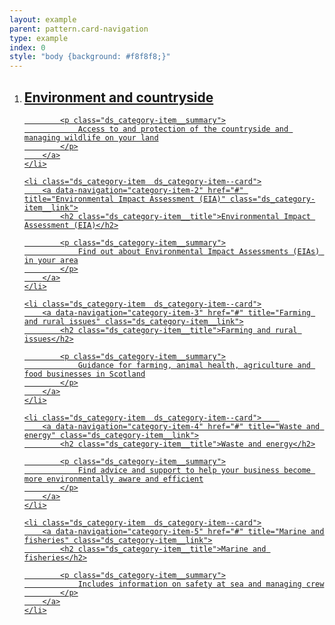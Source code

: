 ```yaml
---
layout: example
parent: pattern.card-navigation
type: example
index: 0
style: "body {background: #f8f8f8;}"
---
```


<ol class="ds_category-list  ds_category-list--grid  ds_category-list--grid--narrow">
    <li class="ds_category-item  ds_category-item--card">
        <a data-navigation="category-item-1" href="#" title="Environment and countryside" class="ds_category-item__link">
            <h2 class="ds_category-item__title">Environment and countryside</h2>

            <p class="ds_category-item__summary">
                Access to and protection of the countryside and managing wildlife on your land
            </p>
        </a>
    </li>

    <li class="ds_category-item  ds_category-item--card">
        <a data-navigation="category-item-2" href="#" title="Environmental Impact Assessment (EIA)" class="ds_category-item__link">
            <h2 class="ds_category-item__title">Environmental Impact Assessment (EIA)</h2>

            <p class="ds_category-item__summary">
                Find out about Environmental Impact Assessments (EIAs) in your area
            </p>
        </a>
    </li>

    <li class="ds_category-item  ds_category-item--card">
        <a data-navigation="category-item-3" href="#" title="Farming and rural issues" class="ds_category-item__link">
            <h2 class="ds_category-item__title">Farming and rural issues</h2>

            <p class="ds_category-item__summary">
                Guidance for farming, animal health, agriculture and food businesses in Scotland
            </p>
        </a>
    </li>

    <li class="ds_category-item  ds_category-item--card">    
        <a data-navigation="category-item-4" href="#" title="Waste and energy" class="ds_category-item__link">
            <h2 class="ds_category-item__title">Waste and energy</h2>

            <p class="ds_category-item__summary">
                Find advice and support to help your business become more environmentally aware and efficient
            </p>
        </a>
    </li>

    <li class="ds_category-item  ds_category-item--card">
        <a data-navigation="category-item-5" href="#" title="Marine and fisheries" class="ds_category-item__link">
            <h2 class="ds_category-item__title">Marine and fisheries</h2>

            <p class="ds_category-item__summary">
                Includes information on safety at sea and managing crew
            </p>
        </a>
    </li>
</ol>
